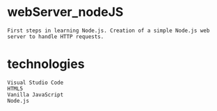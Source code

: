 # webServer_nodeJS
    First steps in learning Node.js. Creation of a simple Node.js web server to handle HTTP requests.
# technologies
    Visual Studio Code
    HTML5
    Vanilla JavaScript
    Node.js
